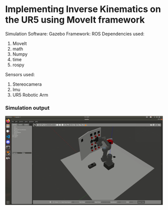 # Implementing Inverse Kinematics on the UR5 using MoveIt framework

Simulation Software: Gazebo
Framework: ROS
Dependencies used:
<ol><li>MoveIt
<li>math
<li>Numpy
<li>time
<li>rospy</ol>

Sensors used:
1) Stereocamera 
2) Imu
3) UR5 Robotic Arm

<h3> Simulation output</h3>
<img src="https://github.com/LavaHawk0123/Projects/blob/main/UR5_Inverse_Kinematics_Package/ur5_sim.gif">

